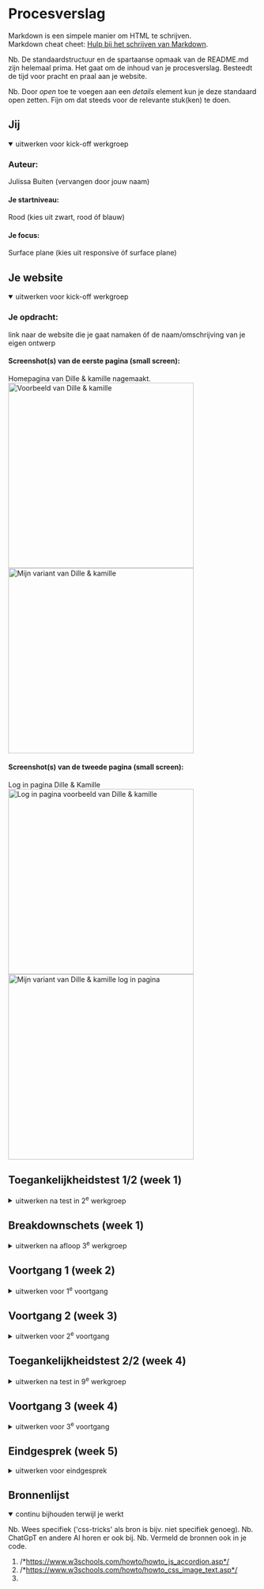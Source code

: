 # Procesverslag
Markdown is een simpele manier om HTML te schrijven.  
Markdown cheat cheet: [Hulp bij het schrijven van Markdown](https://github.com/adam-p/markdown-here/wiki/Markdown-Cheatsheet).

Nb. De standaardstructuur en de spartaanse opmaak van de README.md zijn helemaal prima. Het gaat om de inhoud van je procesverslag. Besteedt de tijd voor pracht en praal aan je website.

Nb. Door *open* toe te voegen aan een *details* element kun je deze standaard open zetten. Fijn om dat steeds voor de relevante stuk(ken) te doen.





## Jij

<details open>
  <summary>uitwerken voor kick-off werkgroep</summary>

  ### Auteur:
  Julissa Buiten (vervangen door jouw naam)

  #### Je startniveau:
  Rood (kies uit zwart, rood óf blauw)

  #### Je focus:
  Surface plane (kies uit responsive óf surface plane)
 
</details>





## Je website

<details open>
  <summary>uitwerken voor kick-off werkgroep</summary>

  ### Je opdracht:
  link naar de website die je gaat namaken óf de naam/omschrijving van je eigen ontwerp

  #### Screenshot(s) van de eerste pagina (small screen): 
  Homepagina van Dille & kamille nagemaakt.
  <img src="images/dilleKamille.png" width="375px" alt="Voorbeeld van Dille & kamille">
  <img src="images/dilleKamilleV1.png" width="375px" alt="Mijn variant van Dille & kamille">
  #### Screenshot(s) van de tweede pagina (small screen):
 Log in pagina Dille & Kamille 
  <img src="images/dillekamilleP2.png" width="375px" alt="Log in pagina voorbeeld van Dille & kamille">
  <img src="images/dilleKamilleV2.png" width="375px" alt="Mijn variant van Dille & kamille log in pagina">
 
</details>



## Toegankelijkheidstest 1/2 (week 1)

<details>
  <summary>uitwerken na test in 2<sup>e</sup> werkgroep</summary>

  ### Bevindingen
  Lijst met je bevindingen die in de test naar voren kwamen:
  Test 1 screenreader platenzaak.nl:
  Hij benoemd hoe veel procent de pagina is geladen. Zonder dat ik wat doe wordt de pagina helemaal voorgelezen. Sommige alt teksten zijn heel uitgebreid en lezen de link voor, terwijl dat niet nodig is. Engelse tekst word door een andere stem gesproken. Hij spreekt de hele carousel uit in plaats van de gene die je als eerste ziet. De afbeeldingen van de producten bevatten dezelfde alt tekst als de beschrijving.
</details>


 
## Breakdownschets (week 1)

<details>
  <summary>uitwerken na afloop 3<sup>e</sup> werkgroep</summary>

  ### de hele pagina: 
  <img src="readme-images/Breakdown schets FED- home.jpg" width="375px" alt="breakdown van de hele pagina">

  ### dynamisch deel (bijv menu): 
  <img src="readme-images/Breakdown schets FED - product .jpg" width="375px" alt="breakdown van een dynamisch deel">

  ### wellicht nog een dynamisch deel (bijv filter): 
  <img src="readme-images/dummy-plaatje.jpg" width="375px" alt="breakdown van nog een dynamisch deel">

</details>





## Voortgang 1 (week 2)

<details>
  <summary>uitwerken voor 1<sup>e</sup> voortgang</summary>

  ### Stand van zaken
  hier dit ging goed & dit was lastig (neem ook screenshots op van delen van je website en code)
  Ik was hier begonnen met mijn html op basis van mijn breakdown schets. Waar ik tegen aan liep is dat je de iconen niet kan downloaden via google chrome. Dus die zal ik moeten namaken. Het ging goed om alle stukjes over te nemen, wel zijn sommige dingen op de website verschillend opgebouwd. bijvoorbeeld bij deze afbeelding <img src="readme-images/Scherm­afbeeldingHomeScreen.png" width="375px" alt="breakdown van een dynamisch deel"> is het 1 afbeelding, de button en tekst bevind zich in een img en dat is een link. Maar als je dan kijkt naar mijn tweede pagina is het anders. <img src="readme-images/Scherm­afbeeldingProduct.png" width="375px" alt="breakdown van een dynamisch deel"> Hierin heb je de afbeelding los, maar ook de tekst en de button. 

  ### Agenda voor meeting
  samen met je groepje opstellen

  | Julissa     | student 2          | student 3    | student 4        |
  | ---            | ---                | ---          | ---              |
  | Errors?  | en dit             | en ik dit    | en dan ik dat    |
  | of ik alle content er al in moet zetten als ik een carousel wil doen | dit als er tijd is | nog een punt | dit wil ik zeker |
  |Product details?          | ...                | ...          | ...              |


  ### Verslag van meeting
  hier na afloop snel de uitkomsten van de meeting vastleggen

  - antwoord op mijn vraag: gebruik de caroussel oefening van de flexbox opdrachten.
  - Voor een dropdown details gebruiken.
  - Voor de product details tabel gebruiken, Table heading voor de titels van de items. 

</details>





## Voortgang 2 (week 3)

<details>
  <summary>uitwerken voor 2<sup>e</sup> voortgang</summary>

  ### Stand van zaken
  hier dit ging goed & dit was lastig (neem ook screenshots op van delen van je website en code)


  ### Agenda voor meeting
  samen met je groepje opstellen

  | student 1      | student 2          | student 3    | student 4        |
  | ---            | ---                | ---          | ---              |
  | vragen over mijn afbeelding die niet mee werkt  | en dit             | en ik dit    | en dan ik dat    |
  | | dit als er tijd is | nog een punt | dit wil ik zeker |
  | ...            | ...                | ...          | ...              |


  ### Verslag van meeting
  hier na afloop snel de uitkomsten van de meeting vastleggen

  - Voor knoppen die je naar een andere pagina verwijzen gebruik je een anchor (a) element ipv button
  - Een input element heeft een label nodig voor de toegankelijkheid, check onderstaande bron met voorbeeld. Er is ook een hidden label trucje wat je kunt gebruiken als er niet perse tekst bij hoeft.
  - Gebruik custom properties, dit is een van de surface plain dingen waarvan je er 5 moet hebben.
- Gebruik in je CSS consisstent een soort unit(px of em of % bvb)
 

</details>





## Toegankelijkheidstest 2/2 (week 4)

<details>
  <summary>uitwerken na test in 9<sup>e</sup> werkgroep</summary>

  ### Bevindingen
  Lijst met je bevindingen die in de test naar voren kwamen (geef ook aan wat er verbeterd is):
  Screenreader test:
  Alle alt teksten worden goed benoemd. De banner word benoemd als banner. En daarna de items erin. Bij de header benoemt die de favorieten en het winkelmandje dubbel. Dus daar zou ik naar moeten kijken. Er word goed benoemd welke elementen een knop is. Bij sommige onderdelen ben ik de alt text vergeten dus daar moet ik dat nog toevoegen. Deze noemt die als ongelabelde afbeelding wel word er gezegd dat je het context menu kan openen voor meer informatie. In de footer moet ik de social media alt text verbeteren, hij leest alleen platenzaak.nl op maar niet de soort social media.
</details>





## Voortgang 3 (week 4)

<details>
  <summary>uitwerken voor 3<sup>e</sup> voortgang</summary>

  ### Stand van zaken
  hier dit ging goed & dit was lastig (neem ook screenshots op van delen van je website en code)


  ### Agenda voor meeting
  samen met je groepje opstellen

  | student 1      | student 2          | student 3    | student 4        |
  | ---            | ---                | ---          | ---              |
  | dit bespreken  | en dit             | en ik dit    | en dan ik dat    |
  | en dat ook nog | dit als er tijd is | nog een punt | dit wil ik zeker |
  | ...            | ...                | ...          | ...              |


  ### Verslag van meeting
  hier na afloop snel de uitkomsten van de meeting vastleggen

  - punt 1
  - punt 2
  - nog een punt
  - ...

</details>





## Eindgesprek (week 5)

<details>
  <summary>uitwerken voor eindgesprek</summary>

  ### Je uitkomst - karakteristiek screenshots:
  <img src="readme-images/dummy-plaatje.jpg" width="375px" alt="uitomst opdracht 1">


  ### Dit ging goed/Heb ik geleerd: 
  Korte omschrijving met plaatjes

  <img src="readme-images/dummy-plaatje.jpg" width="375px" alt="top">


  ### Dit was lastig/Is niet gelukt:
  Korte omschrijving met plaatjes

  <img src="readme-images/dummy-plaatje.jpg" width="375px" alt="bummer">
</details>





## Bronnenlijst

<details open>
  <summary>continu bijhouden terwijl je werkt</summary>

  Nb. Wees specifiek ('css-tricks' als bron is bijv. niet specifiek genoeg). 
  Nb. ChatGpT en andere AI horen er ook bij.
  Nb. Vermeld de bronnen ook in je code.

  1. /*https://www.w3schools.com/howto/howto_js_accordion.asp*/
  2. /*https://www.w3schools.com/howto/howto_css_image_text.asp*/
  3. 

</details>